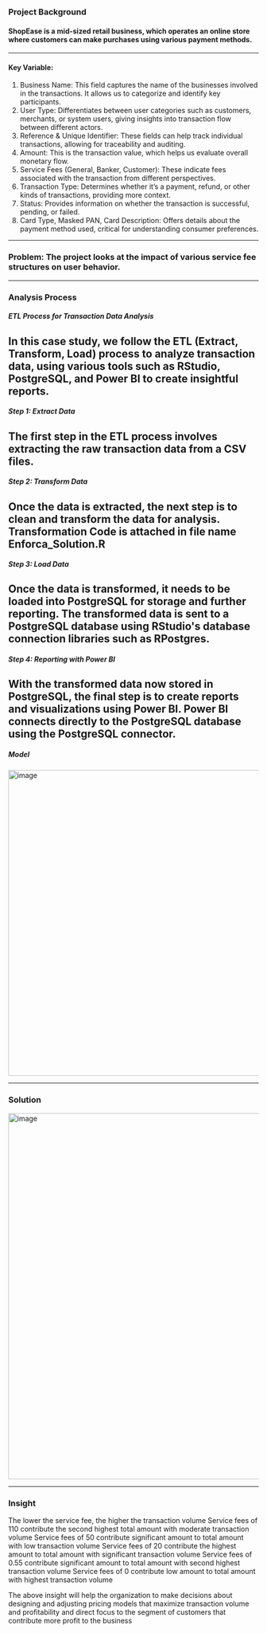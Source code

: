 ### Project Background
#### ShopEase is a mid-sized retail business, which operates an online store where customers can make purchases using various payment methods. 
---
#### Key Variable:
1.  Business Name: This field captures the name of the businesses involved in the transactions. It allows us to categorize and identify key participants.
2.  User Type: Differentiates between user categories such as customers, merchants, or system users, giving insights into transaction flow between different actors.
3.  Reference & Unique Identifier: These fields can help track individual transactions, allowing for traceability and auditing.
4.  Amount: This is the transaction value, which helps us evaluate overall monetary flow.
5.  Service Fees (General, Banker, Customer): These indicate fees associated with the transaction from different perspectives.
6.  Transaction Type: Determines whether it’s a payment, refund, or other kinds of transactions, providing more context.
7.  Status: Provides information on whether the transaction is successful, pending, or failed.
8.  Card Type, Masked PAN, Card Description: Offers details about the payment method used, critical for understanding consumer preferences.
---
### Problem: The project looks at the impact of various service fee structures on user behavior.
---
### Analysis Process

##### ETL Process for Transaction Data Analysis
In this case study, we follow the ETL (Extract, Transform, Load) process to analyze transaction data, using various tools such as RStudio, PostgreSQL, and Power BI to create insightful reports.
---
##### Step 1: Extract Data
The first step in the ETL process involves extracting the raw transaction data from a CSV files.
---
##### Step 2: Transform Data
Once the data is extracted, the next step is to clean and transform the data for analysis. Transformation Code is attached in file name Enforca_Solution.R
---
##### Step 3: Load Data
Once the data is transformed, it needs to be loaded into PostgreSQL for storage and further reporting. The transformed data is sent to a PostgreSQL database using RStudio's database connection libraries such as RPostgres.
---
##### Step 4: Reporting with Power BI
With the transformed data now stored in PostgreSQL, the final step is to create reports and visualizations using Power BI. Power BI connects directly to the PostgreSQL database using the PostgreSQL connector.
---
##### Model
<img width="614" alt="image" src="https://github.com/user-attachments/assets/d548e3c1-31a9-4210-9128-dbb7f2f71667">

---

### Solution
<img width="735" alt="image" src="https://github.com/user-attachments/assets/9e5bade9-e40d-4ed5-825b-88af8db1ee5a">

---

### Insight
The lower the service fee, the higher the transaction volume
Service fees of 110 contribute the second highest total amount with moderate transaction volume
Service fees of  50 contribute significant amount to total amount with low transaction volume
Service fees of  20 contribute the highest amount to total amount with significant transaction volume
Service fees of  0.55 contribute significant amount to total amount with second highest transaction volume
Service fees of 0 contribute low amount to total amount with highest transaction volume


The above insight will help the organization to make decisions about designing and adjusting pricing models that maximize transaction volume and profitability and direct focus to the segment of customers that contribute more profit to the business



